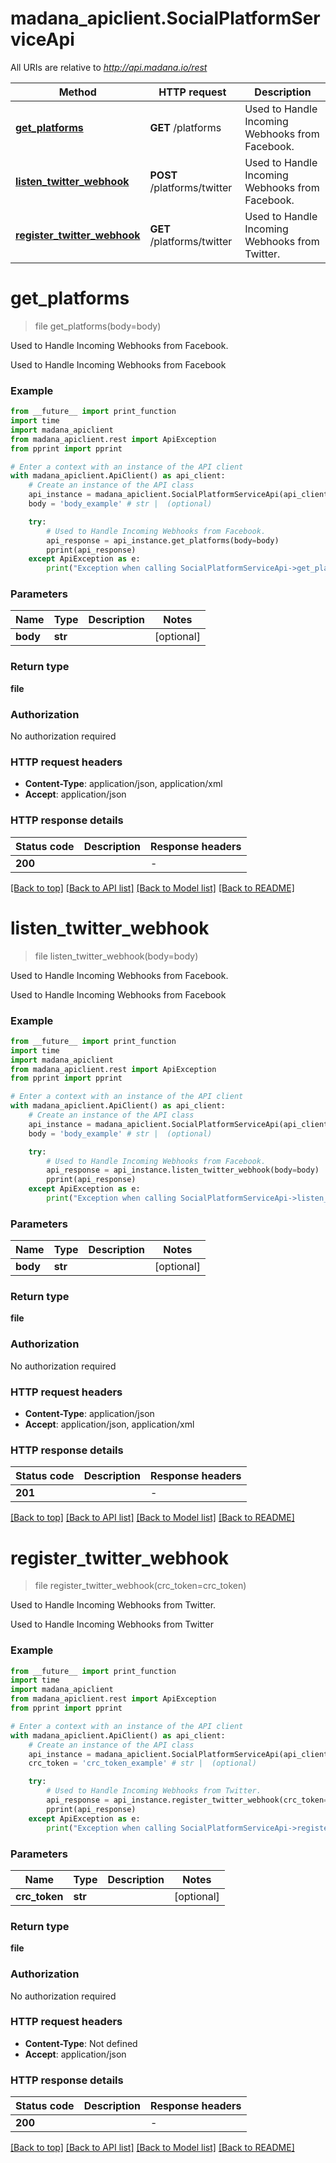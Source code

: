 # madana_apiclient.SocialPlatformServiceApi

All URIs are relative to *http://api.madana.io/rest*

Method | HTTP request | Description
------------- | ------------- | -------------
[**get_platforms**](SocialPlatformServiceApi.md#get_platforms) | **GET** /platforms | Used to Handle Incoming Webhooks from Facebook.
[**listen_twitter_webhook**](SocialPlatformServiceApi.md#listen_twitter_webhook) | **POST** /platforms/twitter | Used to Handle Incoming Webhooks from Facebook.
[**register_twitter_webhook**](SocialPlatformServiceApi.md#register_twitter_webhook) | **GET** /platforms/twitter | Used to Handle Incoming Webhooks from Twitter.


# **get_platforms**
> file get_platforms(body=body)

Used to Handle Incoming Webhooks from Facebook.

Used to Handle Incoming Webhooks from Facebook

### Example

```python
from __future__ import print_function
import time
import madana_apiclient
from madana_apiclient.rest import ApiException
from pprint import pprint

# Enter a context with an instance of the API client
with madana_apiclient.ApiClient() as api_client:
    # Create an instance of the API class
    api_instance = madana_apiclient.SocialPlatformServiceApi(api_client)
    body = 'body_example' # str |  (optional)

    try:
        # Used to Handle Incoming Webhooks from Facebook.
        api_response = api_instance.get_platforms(body=body)
        pprint(api_response)
    except ApiException as e:
        print("Exception when calling SocialPlatformServiceApi->get_platforms: %s\n" % e)
```

### Parameters

Name | Type | Description  | Notes
------------- | ------------- | ------------- | -------------
 **body** | **str**|  | [optional] 

### Return type

**file**

### Authorization

No authorization required

### HTTP request headers

 - **Content-Type**: application/json, application/xml
 - **Accept**: application/json

### HTTP response details
| Status code | Description | Response headers |
|-------------|-------------|------------------|
**200** |  |  -  |

[[Back to top]](#) [[Back to API list]](../README.md#documentation-for-api-endpoints) [[Back to Model list]](../README.md#documentation-for-models) [[Back to README]](../README.md)

# **listen_twitter_webhook**
> file listen_twitter_webhook(body=body)

Used to Handle Incoming Webhooks from Facebook.

Used to Handle Incoming Webhooks from Facebook

### Example

```python
from __future__ import print_function
import time
import madana_apiclient
from madana_apiclient.rest import ApiException
from pprint import pprint

# Enter a context with an instance of the API client
with madana_apiclient.ApiClient() as api_client:
    # Create an instance of the API class
    api_instance = madana_apiclient.SocialPlatformServiceApi(api_client)
    body = 'body_example' # str |  (optional)

    try:
        # Used to Handle Incoming Webhooks from Facebook.
        api_response = api_instance.listen_twitter_webhook(body=body)
        pprint(api_response)
    except ApiException as e:
        print("Exception when calling SocialPlatformServiceApi->listen_twitter_webhook: %s\n" % e)
```

### Parameters

Name | Type | Description  | Notes
------------- | ------------- | ------------- | -------------
 **body** | **str**|  | [optional] 

### Return type

**file**

### Authorization

No authorization required

### HTTP request headers

 - **Content-Type**: application/json
 - **Accept**: application/json, application/xml

### HTTP response details
| Status code | Description | Response headers |
|-------------|-------------|------------------|
**201** |  |  -  |

[[Back to top]](#) [[Back to API list]](../README.md#documentation-for-api-endpoints) [[Back to Model list]](../README.md#documentation-for-models) [[Back to README]](../README.md)

# **register_twitter_webhook**
> file register_twitter_webhook(crc_token=crc_token)

Used to Handle Incoming Webhooks from Twitter.

Used to Handle Incoming Webhooks from Twitter

### Example

```python
from __future__ import print_function
import time
import madana_apiclient
from madana_apiclient.rest import ApiException
from pprint import pprint

# Enter a context with an instance of the API client
with madana_apiclient.ApiClient() as api_client:
    # Create an instance of the API class
    api_instance = madana_apiclient.SocialPlatformServiceApi(api_client)
    crc_token = 'crc_token_example' # str |  (optional)

    try:
        # Used to Handle Incoming Webhooks from Twitter.
        api_response = api_instance.register_twitter_webhook(crc_token=crc_token)
        pprint(api_response)
    except ApiException as e:
        print("Exception when calling SocialPlatformServiceApi->register_twitter_webhook: %s\n" % e)
```

### Parameters

Name | Type | Description  | Notes
------------- | ------------- | ------------- | -------------
 **crc_token** | **str**|  | [optional] 

### Return type

**file**

### Authorization

No authorization required

### HTTP request headers

 - **Content-Type**: Not defined
 - **Accept**: application/json

### HTTP response details
| Status code | Description | Response headers |
|-------------|-------------|------------------|
**200** |  |  -  |

[[Back to top]](#) [[Back to API list]](../README.md#documentation-for-api-endpoints) [[Back to Model list]](../README.md#documentation-for-models) [[Back to README]](../README.md)

